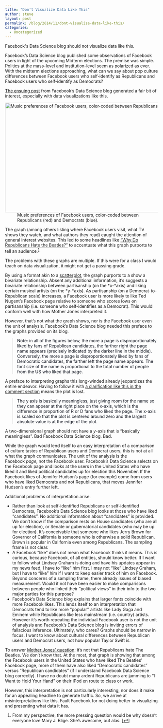 ```yaml
---
title: "Don't Visualize Data Like This"
author: steve
layout: post
permalink: /blog/2014/11/dont-visualize-data-like-this/
categories:
  - Uncategorized
---
```


Facebook's Data Science blog should not visualize data like this.

<!--more-->

Facebook&#8217;s Data Science blog published some observations of Facebook users in light of the upcoming Midterm elections. The premise was simple. Politics at the mass-level and institution-level seem as polarized as ever. With the midterm elections approaching, what can we say about pop culture differences between Facebook users who self-identify as Republicans and Facebook users who self-identify as Democrats?

[The ensuing post][1] from Facebook&#8217;s Data Science blog generated a fair bit of interest, especially with data visualizations like this.

<dl id="attachment_98" class="wp-caption aligncenter" style="max-width:720px">
  <dt>
    <a href="http://svmiller.com/wp-content/uploads/2014/12/facebook-data-science-music-preferences.png"><img class="size-full wp-image-98" src="http://svmiller.com/wp-content/uploads/2014/12/facebook-data-science-music-preferences.png" alt="Music preferences of Facebook users, color-coded between Republicans (red) and Democrats (blue). " width="720" height="360" /></a>
  </dt>
  
  <dd>
    Music preferences of Facebook users, color-coded between Republicans (red) and Democrats (blue).
  </dd>
</dl>

The graph (among others listing where Facebook users visit, what TV shows they watch, and what authors they read) caught the attention of general interest websites. This led to some headlines like [&#8220;Why Do Republicans Hate the Beatles?&#8221;][2] to accentuate what this graph purports to tell an audience.<sup><a href="#footnote_0_97" id="identifier_0_97" class="footnote-link footnote-identifier-link" title="From my perspective, the more pressing question would be why doesn&rsquo;t everyone love Mary J. Blige. She&rsquo;s awesome, but alas.">1</a></sup>

The problems with these graphs are multiple. If this were for a class I would teach on data visualization, it might not get a passing grade.

By using a format akin to a [scatterplot][3], the graph purports to a show a bivariate relationship. Absent any additional information, it&#8217;s suggests a bivariate relationship between partisanship (on the *x-*axis) and liking certain musical artists (on the *y-*axis). As partisanship (on a Democrat-to-Republican scale) increases, a Facebook user is more likely to like Ted Nugent&#8217;s Facebook page relative to someone who scores lows on partisanship (i.e. someone who self-identifies as a Democrat). This would conform well with how Mother Jones interpreted it.

However, that&#8217;s not what the graph shows, nor is the Facebook user even the unit of analysis. Facebook&#8217;s Data Science blog needed this preface to the graphs provided on its blog.

> <span style="color: #141823;">Note: in all of the figures below, the more a page is disproportionately liked by fans of Republican candidates, the farther right the page name appears (precisely indicated by the darker line in the middle). Conversely, the more a page is disproportionately liked by fans of Democratic candidates, the farther left the page name appears. The font size of the name is proportional to the total number of people from the US who liked that page.</span>

A preface to interpreting graphs this long-winded already jeopardizes the entire endeavor. Having to follow it with [a clarification like this in the comment section][4] means the plot is lost.

> <span style="color: #141823;">The y axis is basically meaningless, just giving room for the name so they can appear at the right place on the x-axis, which is the difference in proportion of R or D fans who liked the page. The x-axis is scaled so that the plot is centered around zero and the largest absolute value is at the edge of the plot.</span>

A two-dimensional graph should not have a *y*-axis that is &#8220;basically meaningless&#8221;. Bad Facebook Data Science blog. Bad.

While the graph would lend itself to an easy interpretation of a comparison of culture tastes of Republican users and Democrat users, this is not at all what the graph communicates. The unit of the analysis is the Facebook *page*, not the Facebook user. Facebook&#8217;s Data Science selects on the Facebook page and looks at the users in the United States who have liked it and liked political candidates up for election this November. If the Facebook likes of Jennifer Hudson&#8217;s page (for example) come from users who have liked Democrats and not Republicans, that moves Jennifer Hudson&#8217;s entry further left.

Additional problems of interpretation arise.

  * Rather than look at self-identified Republicans or self-identified Democrats, Facebook&#8217;s Data Science blog looks at those who have liked &#8220;candidates&#8221;. No additional information about &#8220;candidates&#8221; is provided. We don&#8217;t know if the comparison rests on House candidates (who are all up for election), or Senate or gubernatorial candidates (who may be up for election). It&#8217;s conceivable that someone who likes Jerry Brown for Governor of California is someone who is otherwise a solid Republican. Brown is popular in California even among Republicans. The sampling frame is not clear.
  * A Facebook &#8220;like&#8221; does not mean what Facebook thinks it means. This is curious, because Facebook, of all entities, should know better. If I want to follow what Lindsey Graham is doing and have his updates appear in my news feed, I have to &#8220;like&#8221; him first. I may not &#8220;like&#8221; Lindsey Graham, but I have to &#8220;like&#8221; him if I want to keep easier track of him on Facebook. Beyond concerns of a sampling frame, there already issues of biased measurement. Would it not have been easier to make comparisons between people who linked their &#8220;political views&#8221; in their info to the two major parties for this purpose?
  * Facebook&#8217;s Data Science blog explains that larger fonts coincide with more Facebook likes. This lends itself to an interpretation that Democrats tend to like more &#8220;popular&#8221; artists like Lady Gaga and Eminem while Republicans like less mainstream (i.e. country) artists. However it&#8217;s worth repeating the individual Facebook user is not the unit of analysis and Facebook&#8217;s Data Science blog is inviting errors of fallacious inference. Ultimately, who cares? Graphs should be narrow in focus. I want to know about cultural differences between Republican users and Democrat users, not how popular Taylor Swift is.

To answer [Mother Jones&#8217; question][2]: it&#8217;s not that Republicans hate The Beatles. We don&#8217;t know that. At the most, that graph is showing that among the Facebook users in the United States who have liked The Beatles&#8217; Facebook page, more of them have also liked &#8220;Democratic candidates&#8221; versus &#8220;Republican candidates&#8221; (if I understand Facebook Data Science blog correctly). I have no doubt many ardent Republicans are jamming to &#8220;I Want to Hold Your Hand&#8221; on their iPod en route to class or work.

However, this interpretation is not particularly interesting, nor does it make for an appealing headline to generate traffic. So, we arrive at misinterpretations like this. Fault Facebook for not doing better in visualizing and presenting what data it has.

<ol class="footnotes">
  <li id="footnote_0_97" class="footnote">
    From my perspective, the more pressing question would be why doesn&#8217;t everyone love Mary J. Blige. She&#8217;s awesome, but alas. [<a href="#identifier_0_97" class="footnote-link footnote-back-link">&#8617;</a>]
  </li>
</ol>

 [1]: https://www.facebook.com/notes/facebook-data-science/politics-and-culture-on-facebook-in-the-2014-midterm-elections/10152598396348859?pnref=story
 [2]: http://www.motherjones.com/kevin-drum/2014/10/why-do-republicans-hate-beatles
 [3]: http://en.wikipedia.org/wiki/Scatter_plot
 [4]: https://www.facebook.com/notes/facebook-data-science/politics-and-culture-on-facebook-in-the-2014-midterm-elections/10152598396348859?comment_id=10152621374408859&offset=0&total_comments=39